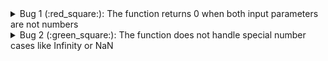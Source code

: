 <details>
<summary>
 Bug 1 (:red_square:): The function returns 0 when both input parameters are not numbers
</summary>


  - **Bug:** The function `multiply` is expected to multiply two numbers. However, it returns 0 when both inputs are not numbers. This could lead to unexpected behavior if the function is used with non-number parameters, as the function will not throw an error but instead return a valid number, potentially hiding the issue.

  - **Issue:** 
    ```javascript
    if (!checkIfNumber(a) && !checkIfNumber(b)) {
      return 0;
    }
    ```

  - **Solution:** Instead of returning 0 when the inputs are not real numbers, the function should throw an error.
    ```javascript
    if (!checkIfNumber(a) || !checkIfNumber(b)) {
      throw new Error('Input parameters must be numbers');
    }
    ```

  - **Test Cases:** 
    ```javascript
    expect(() => multiply('a', 1)).toThrow('Input parameters must be numbers');
    expect(() => multiply(1, 'b')).toThrow('Input parameters must be numbers');
    expect(() => multiply('a', 'b')).toThrow('Input parameters must be numbers');
    ```

</details>
<details>
<summary>
 Bug 2 (:green_square:): The function does not handle special number cases like Infinity or NaN
</summary>


  - **Bug:** The function `multiply` does not handle special number cases like Infinity or NaN. These are valid numbers in JavaScript, and their behavior in mathematical operations is well-defined, but it may not be what's expected in this function.

  - **Issue:** 
    ```javascript
    return a * b;
    ```

  - **Solution:** The function should check for these special cases and handle them appropriately.
    ```javascript
    if (!isFinite(a) || !isFinite(b)) {
      throw new Error('Input parameters must be finite numbers');
    }
    ```

  - **Test Cases:** 
    ```javascript
    expect(() => multiply(Infinity, 1)).toThrow('Input parameters must be finite numbers');
    expect(() => multiply(1, Infinity)).toThrow('Input parameters must be finite numbers');
    expect(() => multiply(Infinity, Infinity)).toThrow('Input parameters must be finite numbers');
    expect(() => multiply(NaN, 1)).toThrow('Input parameters must be finite numbers');
    expect(() => multiply(1, NaN)).toThrow('Input parameters must be finite numbers');
    expect(() => multiply(NaN, NaN)).toThrow('Input parameters must be finite numbers');
    ```

</details>
